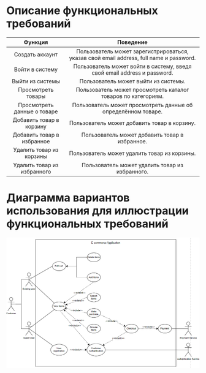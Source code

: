 # Описание функциональных требований

| Функция                          | Поведение                                                                                   |
|:--------------------------------:|:-------------------------------------------------------------------------------------------:|
| Создать аккаунт        | Пользователь может зарегистрироваться, указав свой email address, full name и password.                       |
| Войти в систему                   | Пользователь может войти в систему, введя свой email address и password.                           |
| Выйти из системы                  | Пользователь может выйти из системы.
| Просмотреть товары | Пользователь может просмотреть каталог товаров по категориям.  |
| Просмотреть данные о товаре            | Пользователь может просмотреть данные об определённом товаре.    |
| Добавить товар в корзину | Пользователь может добавить товар в корзину. |
| Добавить товар в избранное | Пользователь может добавить товар в избранное. |
| Удалить товар из корзины | Пользователь может удалить товар из корзины. |
| Удалить товар из избранного | Пользователь может удалить товар из избранного. |

# Диаграмма вариантов использования для иллюстрации функциональных требований
![Use-case diagram](https://github.com/fpmi-tp2023/labrabota10pr1-quantumquartet/blob/main/Diagrams/UseCaseDiagram.jpg)
